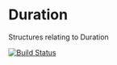 # Duration
Structures relating to Duration

[![Build Status](https://travis-ci.org/dn-m/Duration.svg?branch=master)](https://travis-ci.org/dn-m/Duration)
